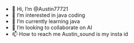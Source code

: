 - 👋 Hi, I’m @Austin77721
- 👀 I’m interested in java coding 
- 🌱 I’m currently learning java
- 💞️ I’m looking to collaborate on AI
- 📫 How to reach me Austin_sound is my insta id

<!---
Austin77721/Austin77721 is a ✨ special ✨ repository because its `README.md` (this file) appears on your GitHub profile.
You can click the Preview link to take a look at your changes.
--->
